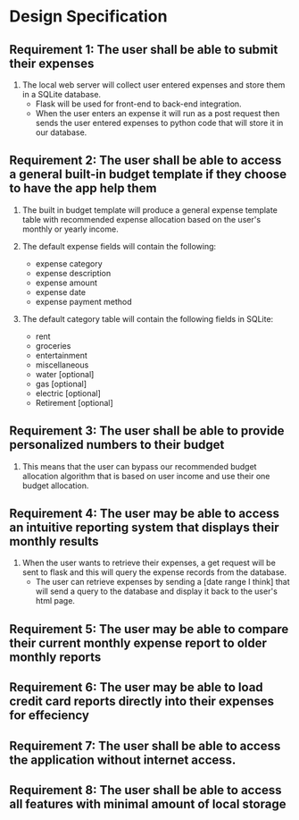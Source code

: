 # Design Specification

## Requirement 1: The user shall be able to submit their expenses
1. The local web server will collect user entered expenses and store them in a SQLite database.
    - Flask will be used for front-end to back-end integration.
    - When the user enters an expense it will run as a post request then sends the user entered expenses to python code that will store it in our database.

## Requirement 2: The user shall be able to access a general built-in budget template if they choose to have the app help them
1. The built in budget template will produce a general expense template table with recommended expense allocation based on the user's monthly or yearly income.

2. The default expense fields will contain the following:
    - expense category
    - expense description
    - expense amount
    - expense date
    - expense payment method

3. The default category table will contain the following fields in SQLite: 
    - rent
    - groceries
    - entertainment
    - miscellaneous
    - water [optional]
    - gas [optional]
    - electric [optional]
    - Retirement [optional]


## Requirement 3: The user shall be able to provide personalized numbers to their budget
1. This means that the user can bypass our recommended budget allocation algorithm that is based on user income and use their one budget allocation.


## Requirement 4: The user may be able to access an intuitive reporting system that displays their monthly results
1. When the user wants to retrieve their expenses, a get request will be sent to flask and this will query the expense records from the database.
    - The user can retrieve expenses by sending a [date range I think] that will send a query to the database and display it back to the user's html page.

## Requirement 5: The user may be able to compare their current monthly expense report to older monthly reports


## Requirement 6: The user may be able to load credit card reports directly into their expenses for effeciency

## Requirement 7: The user shall be able to access the application without internet access.

## Requirement 8: The user shall be able to access all features with minimal amount of local storage
